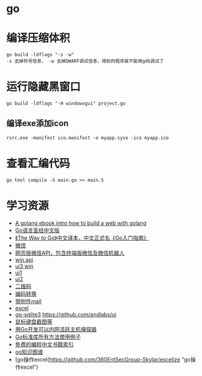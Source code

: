 ﻿# go

# 编译压缩体积 #

	go build -ldflags "-s -w"
	-s 去掉符号信息， -w 去掉DWARF调试信息，得到的程序就不能用gdb调试了

# 运行隐藏黑窗口 #
	go build -ldflags "-H windowsgui" project.go

## 编译exe添加icon ##

	rsrc.exe -manifest ico.manifest -o myapp.syso -ico myapp.ico

# 查看汇编代码 #

	go tool compile -S main.go >> main.S


# 学习资源 #

- [A golang ebook intro how to build a web with golang](https://github.com/astaxie/build-web-application-with-golang)
- [Go语言圣经中文版](https://github.com/gopl-zh/gopl-zh.github.com)
- [《The Way to Go》中文译本，中文正式名《Go入门指南》](https://github.com/Unknwon/the-way-to-go_ZH_CN)
- [微信](https://github.com/liushuchun/wechatcmd)
- [网页版微信API，包含终端版微信及微信机器人](https://github.com/Urinx/WeixinBot)
- [win api](https://github.com/lxn/win "win API")
- [ui3 win](https://github.com/lxn/walk "https://github.com/lxn/walk")
- [ui1](https://github.com/visualfc/goqt "UI")
- [ui2](https://github.com/google/gxui "https://github.com/google/gxui")
- [二维码](https://github.com/skip2/go-qrcode "https://github.com/skip2/go-qrcode")
- [编码转换](github.com/axgle/mahonia)
- [带附件mail](https://github.com/scorredoira/email)
- [excel](https://github.com/aswjh/excel)
- [go-sqlite3](http://godoc.org/github.com/mattn/go-sqlite3 "go-sqlite3")
https://github.com/andlabs/ui
- [鼠标键盘截图等](https://github.com/go-vgo/robotgo "鼠标键盘截图等")
- [用Go开发可以内网活跃主机嗅探器](https://studygolang.com/articles/11517 "用Go开发可以内网活跃主机嗅探器")
- [Go标准库所有方法使用例子](https://github.com/zc2638/go-standard "Go标准库所有方法使用例子")
- [免费的编程中文书籍索引](https://github.com/justjavac/free-programming-books-zh_CN "免费的编程中文书籍索引")
- [go知识图谱](https://www.processon.com/view/link/5a9ba4c8e4b0a9d22eb3bdf0#map "go知识图谱")
- [go操作excel(https://github.com/360EntSecGroup-Skylar/excelize "go操作excel")
